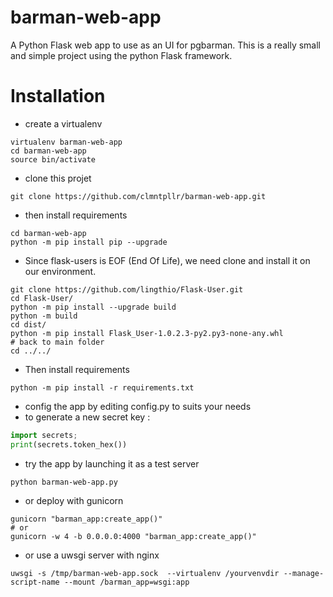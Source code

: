 # barman-web-app

A Python Flask web app to use as an UI for pgbarman.
This is a really small and simple project using the python Flask framework.

# Installation

- create a virtualenv
```shell
virtualenv barman-web-app
cd barman-web-app
source bin/activate
```
- clone this projet
```shell
git clone https://github.com/clmntpllr/barman-web-app.git
```
- then install requirements
```shell
cd barman-web-app
python -m pip install pip --upgrade
```

- Since flask-users is EOF (End Of Life), we need clone and install it on our environment.
```
git clone https://github.com/lingthio/Flask-User.git
cd Flask-User/
python -m pip install --upgrade build
python -m build
cd dist/
python -m pip install Flask_User-1.0.2.3-py2.py3-none-any.whl 
# back to main folder
cd ../../
```
- Then install requirements
```
python -m pip install -r requirements.txt
```
- config the app by editing config.py to suits your needs
- to generate a new secret key :
```python
import secrets; 
print(secrets.token_hex())
```
- try the app by launching it as a test server
```shell
python barman-web-app.py
```
- or deploy with gunicorn
```shell
gunicorn "barman_app:create_app()"
# or
gunicorn -w 4 -b 0.0.0.0:4000 "barman_app:create_app()"
```
- or use a uwsgi server with nginx
```shell
uwsgi -s /tmp/barman-web-app.sock  --virtualenv /yourvenvdir --manage-script-name --mount /barman_app=wsgi:app
```
